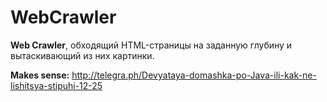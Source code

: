 # WebCrawler
__Web Crawler__, обходящий HTML-страницы на заданную глубину и вытаскивающий из них картинки.

__Makes sense:__ http://telegra.ph/Devyataya-domashka-po-Java-ili-kak-ne-lishitsya-stipuhi-12-25
